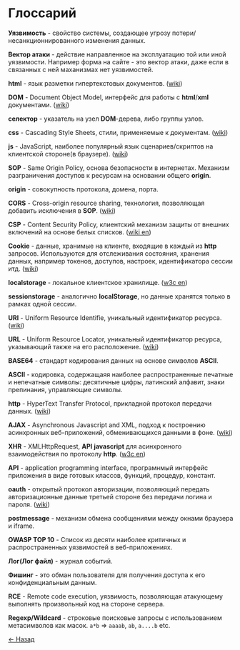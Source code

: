 # Глоссарий

**Уязвимость** - свойство системы, создающее угрозу потери/несанкционнированного изменения данных.

**Вектор атаки** - действие направленное на эксплуатацию той или иной уязвимости. Например форма на сайте - это вектор атаки, даже если в связанных с ней маханизмах нет уязвимостей.

**html** - язык разметки гипертекстовых документов. ([wiki](https://ru.wikipedia.org/wiki/HTTP))

**DOM** - Document Object Model, интерфейс для работы с **html**/**xml** документами. ([wiki](https://ru.wikipedia.org/wiki/Document_Object_Model))

**селектор** - указатель на узел **DOM**-дерева, либо группы узлов.  

**css** - Cascading Style Sheets, стили, применяемые к документам. ([wiki](https://ru.wikipedia.org/wiki/CSS))

**js** - JavaScript, наиболее популярный язык сценариев/скриптов на клиентской стороне(в браузере). ([wiki](https://ru.wikipedia.org/wiki/JavaScript))

**SOP** - Same Origin Policy, основа безопасности в интернетах. Механизм разграничения доступов к ресурсам на основании общего **origin**.  

**origin** - совокупность протокола, домена, порта.  

**CORS** - Cross-origin resource sharing, технология, позволяющая добавить исключения в **SOP**. ([wiki](https://ru.wikipedia.org/wiki/Cross-origin_resource_sharing))  

**CSP** - Content Security Policy, клиентский механизм защиты от внешних включений на основе белых списков. ([wiki en](https://en.wikipedia.org/wiki/Content_Security_Policy))  

**Cookie** - данные, хранимые на клиенте, входящие в каждый из **http** запросов. Используются для отслеживания состояния, хранения данных, например токенов, доступов, настроек, идентификатора сессии итд. ([wiki](https://ru.wikipedia.org/wiki/Cookie))  

**localstorage** - локальное клиентское хранилище. ([w3c en](https://www.w3schools.com/jsref/prop_win_localstorage.asp))  

**sessionstorage** - аналогично **localStorage**, но данные хранятся только в рамках одной сессии.  

**URI** - Uniform Resource Identifie, уникальный идентификатор ресурса. ([wiki](https://ru.wikipedia.org/wiki/URI))  

**URL** - Uniform Resource Locator, уникальный идентификатор ресурса, указывающий также на его расположение. ([wiki](https://ru.wikipedia.org/wiki/URL))  

**BASE64** - стандарт кодирования данных на основе символов **ASCII**.  

**ASCII** - кодировка, содержащаяя наиболее распространенные печатные и непечатные символы: десятичные цифры, латинский алфавит, знаки препинания, управляющие символы.  

**http** - HyperText Transfer Protocol, прикладной протокол передачи данных. ([wiki](https://ru.wikipedia.org/wiki/HTTP))  

**AJAX** - Asynchronous Javascript and XML, подход к построению асинхронных веб-приложений, обменивающихся данными в фоне. ([wiki](https://ru.wikipedia.org/wiki/AJAX))  

**XHR** - XMLHttpRequest, **API** **javascript** для асинхронного взаимодействия по протоколу **http**. ([w3c en](https://www.w3schools.com/xml/xml_http.asp))  

**API** - application programming interface, програмнмый интерфейс приложения в виде готовых классов, функций, процедур, констант.  

**oauth** - открытый протокол авторизации, позволяющий передать авторизационные данные третьей стороне без передачи логина и пароля. ([wiki](https://ru.wikipedia.org/wiki/OAuth))  

**postmessage** - механизм обмена сообщениями между окнами браузера и iframe.  

**OWASP TOP 10** -  Список из десяти наиболее критичных и распространенных уязвимостей в веб-приложениях.  

**Лог(Лог файл)** - журнал событий.  

**Фишинг** - это обман пользователя для получения доступа к его конфиденциальным данным.  

**RCE** - Remote code execution, уязвимость, позволяющая атакующему выполнять произвольный код на стороне сервера.  

**Regexp/Wildcard** - строковые поисковые запросы с использованием метасимволов как масок. `a*b` => `aaaab`, `ab`, `a....b` etc.

[← Назад](./README.md)